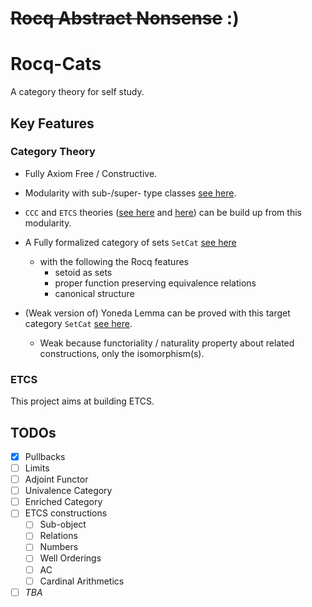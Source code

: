 # ~~Rocq Abstract Nonsense~~ :)
# Rocq-Cats

A category theory for self study.

## Key Features

### Category Theory

- Fully Axiom Free / Constructive.

- Modularity with sub-/super- type classes [see here](/theories/Cat/Core.v).

- `CCC` and `ETCS` theories ([see here](/theories/Cat/CCC.v) and [here](/theories/Cat/CCC.v)) can be build up from this modularity.

- A Fully formalized category of sets `SetCat` [see here](/theories/ETCS/Core.v)
  - with the following the Rocq features
    - setoid as sets
    - proper function preserving equivalence relations
    - canonical structure
  
- (Weak version of) Yoneda Lemma can be proved with this target category `SetCat` [see here](/theories/Cat/Natural.v).
  - Weak because functoriality / naturality property about related constructions, only the isomorphism(s).

### ETCS

This project aims at building ETCS.

## TODOs

- [x] Pullbacks
- [ ] Limits
- [ ] Adjoint Functor
- [ ] Univalence Category
- [ ] Enriched Category
- [ ] ETCS constructions
  - [ ] Sub-object
  - [ ] Relations
  - [ ] Numbers
  - [ ] Well Orderings
  - [ ] AC
  - [ ] Cardinal Arithmetics
- [ ] *TBA*
